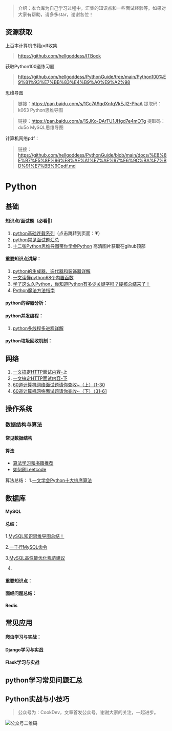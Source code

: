 > 介绍：本仓库为自己学习过程中，汇集的知识点和一些面试经验等。如果对大家有帮助，请多多star，谢谢各位！

## 资源获取
上百本计算机书籍pdf收集
> https://github.com/hellgoddess/ITBook

获取Python100道练习题
> https://github.com/hellgoddess/PythonGuide/tree/main/Python100%E9%81%93%E7%BB%83%E4%B9%A0%E9%A2%98

思维导图
> 链接：https://pan.baidu.com/s/1Gc7A9qdXnfqVkEJl2-PhaA 提取码：k063     Python思维导图

> 链接：https://pan.baidu.com/s/1SJKo-DArTU1JHgd7e4mOTg 提取码：du5o     MySQL思维导图


计算机网络pdf：
> 链接： https://github.com/hellgoddess/PythonGuide/blob/main/docs/%E8%8E%B7%E5%8F%96%E8%AE%A1%E7%AE%97%E6%9C%BA%E7%BD%91%E7%BB%9Cpdf.md

# Python
## 基础
#### 知识点/面试题（必看:muscle:）
1. [python基础连载系列](https://github.com/hellgoddess/PythonGuide/tree/main/Python%E5%9F%BA%E7%A1%80%E8%BF%9E%E8%BD%BD)（点击跳转到页面：:heartpulse:）
2. [python常见面试题汇总](https://github.com/hellgoddess/PythonGuide/blob/main/docs/python_%20Interview.md)
3. [十二张Python思维导图带你学会Python](https://mp.weixin.qq.com/s/cTi12tOugs8y52hmBBTafg) 高清图片获取在gihub顶部

#### 重要知识点讲解：
1. [python的生成器，迭代器和装饰器详解](https://mp.weixin.qq.com/s/hKMk285LRmGt7nDbMdepXw)
2. [一文读懂python68个内置函数](https://mp.weixin.qq.com/s/vtMHgt6kknU94fVZwfWjUA)
3. [学了这么久Python，你知道Python有多少关键字吗？硬核总结来了！](https://mp.weixin.qq.com/s/tIaegWbFC-sHawKBmaiwnw)
4. [Python魔法方法指南](https://pyzh.readthedocs.io/en/latest/python-magic-methods-guide.html#id8)

#### python的容器分析：


#### python并发编程：
1. [python多线程多进程详解](https://mp.weixin.qq.com/s/2aA7ke4lpcpdLK0etDmK4g)

#### python垃圾回收机制：

## 网络
1. [一文搞定HTTP面试内容-上](https://mp.weixin.qq.com/s/7sO8CteDjkz2d6y4jX2eNQ)
2. [一文搞定HTTP面试内容-下](https://mp.weixin.qq.com/s/1Umm6Ror1z-7oBCEBe6o5g)
3. [60道计算机网络面试题请你查收~（上）（1-30](https://mp.weixin.qq.com/s/NAE4Lzvu8LO1Q6GrrdZHxg)
4. [60道计算机网络面试题请你查收~（下）（31-61](https://mp.weixin.qq.com/s/LcnOAdKq_8qG8hJ6ORAVsw)

## 操作系统


### 数据结构与算法
#### 常见数据结构
#### 算法
+ [算法学习和书籍推荐](https://www.zhihu.com/question/323359308/answer/1545320858)
+ [如何刷Leetcode](https://www.zhihu.com/question/31092580/answer/1534887374)

算法总结：
1.[一文学会Python十大排序算法](https://github.com/hellgoddess/PythonGuide/blob/main/docs/%E4%B8%80%E6%96%87%E5%AD%A6%E4%BC%9APython%E5%8D%81%E5%A4%A7%E6%8E%92%E5%BA%8F%E7%AE%97%E6%B3%95.md)


## 数据库
#### MySQL
#### 总结：
1.[MySQL知识思维导图总结！](https://mp.weixin.qq.com/s/aMWgviKYMOX4GJ_ZfhJJXA)

2.[一千行MySQL命令](https://github.com/hellgoddess/PythonGuide/blob/main/docs/%E4%B8%80%E5%8D%83%E8%A1%8CMySQL%E5%91%BD%E4%BB%A4.md)

3.[MySQL高性能优化规范建议](https://github.com/hellgoddess/PythonGuide/blob/main/docs/MySQL%E9%AB%98%E6%80%A7%E8%83%BD%E4%BC%98%E5%8C%96%E8%A7%84%E8%8C%83%E5%BB%BA%E8%AE%AE.md)

4.
#### 重要知识点：
#### 面经问题总结：
#### Redis

## 常见应用

#### 爬虫学习与实战：
#### Django学习与实战
#### Flask学习与实战


## python学习常见问题汇总

## Python实战与小技巧

> 公众号为：CookDev，文章首发公众号，谢谢大家的关注，一起进步。

![公众号二维码](https://gitee.com/chushi123/picgo/raw/master/picture/公众号二维码.jpg)
